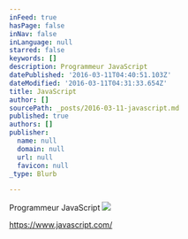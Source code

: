 ```yaml
---
inFeed: true
hasPage: false
inNav: false
inLanguage: null
starred: false
keywords: []
description: Programmeur JavaScript
datePublished: '2016-03-11T04:40:51.103Z'
dateModified: '2016-03-11T04:31:33.654Z'
title: JavaScript
author: []
sourcePath: _posts/2016-03-11-javascript.md
published: true
authors: []
publisher:
  name: null
  domain: null
  url: null
  favicon: null
_type: Blurb

---
```

Programmeur JavaScript
![](https://the-grid-user-content.s3-us-west-2.amazonaws.com/6dc64fc0-12b5-4cae-b27a-265d48113980.png)

https://www.javascript.com/